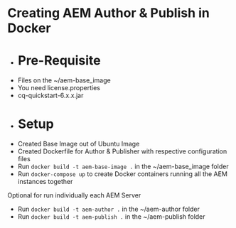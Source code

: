 # Creating AEM Author & Publish in Docker
* # Pre-Requisite
 - Files on the ~/aem-base_image 
 - You need license.properties
 - cq-quickstart-6.x.x.jar

* # Setup
* Created Base Image out of Ubuntu Image
* Created Dockerfile for Author & Publisher with respective configuration files
* Run `docker build -t aem-base-image .` in the ~/aem-base_image folder
* Run `docker-compose up` to create Docker containers running all the AEM instances together

Optional for run individually each AEM Server
* Run `docker build -t aem-author .` in the ~/aem-author folder
* Run `docker build -t aem-publish .` in the ~/aem-publish folder